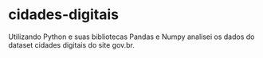 # cidades-digitais
Utilizando Python e suas bibliotecas Pandas e Numpy analisei os dados do dataset cidades digitais do site gov.br.

